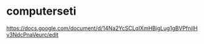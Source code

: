 # computerseti
https://docs.google.com/document/d/14Na2YcSCLqIXmHBigLug1gBVPfnjlHv3NdcPnaVeurc/edit
